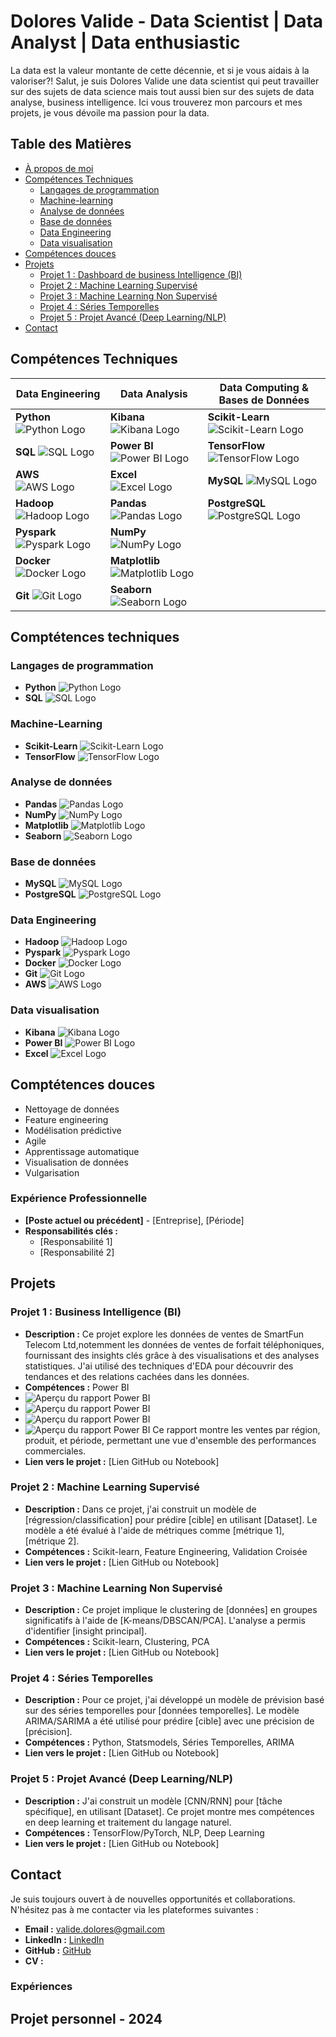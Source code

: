 # Dolores Valide - Data Scientist | Data Analyst | Data enthusiastic

 La data est la valeur montante de cette décennie, et si je vous aidais à la valoriser?!
  Salut, je suis Dolores Valide une data scientist qui peut travailler sur des sujets de data science
  mais tout aussi bien sur des sujets de data analyse, business intelligence.
  Ici vous trouverez mon parcours et mes projets, je vous dévoile ma passion pour la data. 

## Table des Matières
- [À propos de moi](#à-propos-de-moi)
- [Compétences Techniques](#compétences-techniques)
    - [Langages de programmation](#langages-de-programmation)
    - [Machine-learning](#machine-learning)
    - [Analyse de données](#analyse-de-données)
    - [Base de données](#base-de-données)
    - [Data Engineering](#data-engineering)
    - [Data visualisation](#data-visualisation)
- [Compétences douces](#compétences-douces)
- [Projets](#projets)
    - [Projet 1 : Dashboard de business Intelligence (BI)](#projet-1--business-intelligence)
    - [Projet 2 : Machine Learning Supervisé](#projet-2--machine-learning-supervisé)
    - [Projet 3 : Machine Learning Non Supervisé](#projet-3--machine-learning-non-supervisé)
    - [Projet 4 : Séries Temporelles](#projet-4--séries-temporelles)
    - [Projet 5 : Projet Avancé (Deep Learning/NLP)](#projet-5--projet-avancé-deep-learningnlp)
- [Contact](#contact)

## Compétences Techniques

| **Data Engineering**  | **Data Analysis**  | **Data Computing & Bases de Données**  |
|-----------------------|--------------------|----------------------------------------|
| **Python** ![Python Logo](https://img.shields.io/badge/-Python-3776AB?logo=python&logoColor=white) | **Kibana** ![Kibana Logo](https://img.shields.io/badge/-Kibana-005571?logo=kibana&logoColor=white) | **Scikit-Learn** ![Scikit-Learn Logo](https://img.shields.io/badge/-Scikit--Learn-F7931E?logo=scikit-learn&logoColor=white) |
| **SQL** ![SQL Logo](https://img.shields.io/badge/-SQL-4479A1?logo=MySQL&logoColor=white) | **Power BI** ![Power BI Logo](https://img.shields.io/badge/-Power%20BI-F2C811?logo=power-bi&logoColor=black) | **TensorFlow** ![TensorFlow Logo](https://img.shields.io/badge/-TensorFlow-FF6F00?logo=tensorflow&logoColor=white) |
| **AWS** ![AWS Logo](https://img.shields.io/badge/-AWS-232F3E?logo=amazon-aws&logoColor=white) | **Excel** ![Excel Logo](https://img.shields.io/badge/-Excel-217346?logo=microsoft-excel&logoColor=white) | **MySQL** ![MySQL Logo](https://img.shields.io/badge/-MySQL-4479A1?logo=mysql&logoColor=white) |
| **Hadoop** ![Hadoop Logo](https://img.shields.io/badge/-Hadoop-66CCFF?logo=apache-hadoop&logoColor=black) | **Pandas** ![Pandas Logo](https://img.shields.io/badge/-Pandas-150458?logo=pandas&logoColor=white) | **PostgreSQL** ![PostgreSQL Logo](https://img.shields.io/badge/-PostgreSQL-336791?logo=postgresql&logoColor=white) |
| **Pyspark** ![Pyspark Logo](https://img.shields.io/badge/-PySpark-E25A1C?logo=apache-spark&logoColor=white) | **NumPy** ![NumPy Logo](https://img.shields.io/badge/-NumPy-013243?logo=numpy&logoColor=white) | |
| **Docker** ![Docker Logo](https://img.shields.io/badge/-Docker-2496ED?logo=docker&logoColor=white) | **Matplotlib** ![Matplotlib Logo](https://img.shields.io/badge/-Matplotlib-11557C?logo=Matplotlib&logoColor=white) | |
| **Git** ![Git Logo](https://img.shields.io/badge/-Git-F05032?logo=git&logoColor=white) | **Seaborn** ![Seaborn Logo](https://img.shields.io/badge/-Seaborn-3776AB?logo=Seaborn&logoColor=white) | |



## Comptétences techniques
### Langages de programmation 
- **Python** ![Python Logo](https://img.shields.io/badge/-Python-3776AB?logo=python&logoColor=white)
- **SQL** ![SQL Logo](https://img.shields.io/badge/-SQL-4479A1?logo=MySQL&logoColor=white)

### Machine-Learning
- **Scikit-Learn** ![Scikit-Learn Logo](https://img.shields.io/badge/-Scikit--Learn-F7931E?logo=scikit-learn&logoColor=white)
- **TensorFlow** ![TensorFlow Logo](https://img.shields.io/badge/-TensorFlow-FF6F00?logo=tensorflow&logoColor=white)

### Analyse de données 
- **Pandas** ![Pandas Logo](https://img.shields.io/badge/-Pandas-150458?logo=pandas&logoColor=white)
- **NumPy** ![NumPy Logo](https://img.shields.io/badge/-NumPy-013243?logo=numpy&logoColor=white)
- **Matplotlib** ![Matplotlib Logo](https://img.shields.io/badge/-Matplotlib-11557C?logo=Matplotlib&logoColor=white)
- **Seaborn** ![Seaborn Logo](https://img.shields.io/badge/-Seaborn-3776AB?logo=Seaborn&logoColor=white)

### Base de données
- **MySQL** ![MySQL Logo](https://img.shields.io/badge/-MySQL-4479A1?logo=mysql&logoColor=white)
- **PostgreSQL** ![PostgreSQL Logo](https://img.shields.io/badge/-PostgreSQL-336791?logo=postgresql&logoColor=white)

### Data Engineering  
- **Hadoop** ![Hadoop Logo](https://img.shields.io/badge/-Hadoop-66CCFF?logo=apache-hadoop&logoColor=black)
- **Pyspark** ![Pyspark Logo](https://img.shields.io/badge/-PySpark-E25A1C?logo=apache-spark&logoColor=white)
- **Docker** ![Docker Logo](https://img.shields.io/badge/-Docker-2496ED?logo=docker&logoColor=white)
- **Git** ![Git Logo](https://img.shields.io/badge/-Git-F05032?logo=git&logoColor=white)
- **AWS** ![AWS Logo](https://img.shields.io/badge/-AWS-232F3E?logo=amazon-aws&logoColor=white)

### Data visualisation
- **Kibana** ![Kibana Logo](https://img.shields.io/badge/-Kibana-005571?logo=kibana&logoColor=white)
- **Power BI** ![Power BI Logo](https://img.shields.io/badge/-Power%20BI-F2C811?logo=power-bi&logoColor=black)
- **Excel** ![Excel Logo](https://img.shields.io/badge/-Excel-217346?logo=microsoft-excel&logoColor=white)


## Comptétences douces
 - Nettoyage de données
 - Feature engineering
 - Modélisation prédictive
 - Agile
 - Apprentissage automatique 
 - Visualisation de données  
 - Vulgarisation


### Expérience Professionnelle
- **[Poste actuel ou précédent]** - [Entreprise], [Période]
- **Responsabilités clés :**
    - [Responsabilité 1]
    - [Responsabilité 2]
   
## Projets

### Projet 1 : Business Intelligence (BI)
- **Description :** Ce projet explore les données de ventes de SmartFun Telecom Ltd,notemment les données de ventes de forfait téléphoniques, fournissant des insights clés grâce à des visualisations et des analyses statistiques. J'ai utilisé des techniques d'EDA pour découvrir des tendances et des relations cachées dans les données.
- **Compétences :** Power BI
- ![Aperçu du rapport Power BI](assets/rapport_smart_fun.png)
- ![Aperçu du rapport Power BI](assets/Analyse_temporelle.png)
- ![Aperçu du rapport Power BI](assets/analyse_spatiale.png)
- ![Aperçu du rapport Power BI](assets/Analyse_comparative.png)
Ce rapport montre les ventes par région, produit, et période, permettant une vue d'ensemble des performances commerciales.
- **Lien vers le projet :** [Lien GitHub ou Notebook]

### Projet 2 : Machine Learning Supervisé
- **Description :** Dans ce projet, j'ai construit un modèle de [régression/classification] pour prédire [cible] en utilisant [Dataset]. Le modèle a été évalué à l'aide de métriques comme [métrique 1], [métrique 2].
- **Compétences :** Scikit-learn, Feature Engineering, Validation Croisée
- **Lien vers le projet :** [Lien GitHub ou Notebook]

### Projet 3 : Machine Learning Non Supervisé
- **Description :** Ce projet implique le clustering de [données] en groupes significatifs à l'aide de [K-means/DBSCAN/PCA]. L'analyse a permis d'identifier [insight principal].
- **Compétences :** Scikit-learn, Clustering, PCA
- **Lien vers le projet :** [Lien GitHub ou Notebook]

### Projet 4 : Séries Temporelles
- **Description :** Pour ce projet, j'ai développé un modèle de prévision basé sur des séries temporelles pour [données temporelles]. Le modèle ARIMA/SARIMA a été utilisé pour prédire [cible] avec une précision de [précision].
- **Compétences :** Python, Statsmodels, Séries Temporelles, ARIMA
- **Lien vers le projet :** [Lien GitHub ou Notebook]

### Projet 5 : Projet Avancé (Deep Learning/NLP)
- **Description :** J'ai construit un modèle [CNN/RNN] pour [tâche spécifique], en utilisant [Dataset]. Ce projet montre mes compétences en deep learning et traitement du langage naturel.
- **Compétences :** TensorFlow/PyTorch, NLP, Deep Learning
- **Lien vers le projet :** [Lien GitHub ou Notebook]

## Contact

Je suis toujours ouvert à de nouvelles opportunités et collaborations. N'hésitez pas à me contacter via les plateformes suivantes :

- **Email :** [valide.dolores@gmail.com](mailto:valide.dolores@gmail.com)
- **LinkedIn :** [LinkedIn](www.linkedin.com/in/d-valide)
- **GitHub :** [GitHub](https://github.com/DValide)
- **CV :** 
### Expériences 
## Projet personnel  - 2024

